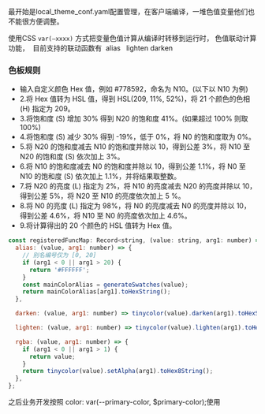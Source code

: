最开始是local_theme_conf.yaml配置管理，在客户端编译，一堆色值变量他们也不能很方便调整。

使用CSS `var(–xxxx)` 方式把变量色值计算从编译时转移到运行时，
色值联动计算功能，  目前支持的联动函数有  alias   lighten darken 

### 色板规则

- 输入自定义颜色 Hex 值，例如 #778592，命名为 N10。(以下以 N10 为例)
- 2.将 Hex 值转为 HSL 值，得到 HSL(209, 11%, 52%)，将 21 个颜色的色相 (H) 指定为 209。
- 3.将饱和度 (S) 增加 30% 得到 N20 的饱和度 41%。(如果超过 100% 则取 100%)
- 4.将饱和度 (S) 减少 30% 得到 -19%，低于 0%，将 N0 的饱和度取为 0%。
- 5.将 N20 的饱和度减去 N10 的饱和度并除以 10，得到公差 3%，将 N10 至 N20 的饱和度 (S) 依次加上 3%。
- 6.将 N10 的饱和度减去 N0 的饱和度并除以 10，得到公差 1.1%，将 N0 至 N10 的饱和度 (S) 依次加上 1.1%，并将结果取整数。
- 7.将 N20 的亮度 (L) 指定为 2%，将 N10 的亮度减去 N20 的亮度并除以 10，得到公差 5%，将 N20 至 N10 的亮度依次加上 5 %。
- 8.将 N0 的亮度 (L) 指定为 98%，将 N0 的亮度减去 N0 的亮度并除以 10，得到公差 4.6%，将 N10 至 N0 的亮度依次加上 4.6%。
- 9.将计算得出的 20 个颜色的 HSL 值转为 Hex 值。

```js
const registeredFuncMap: Record<string, (value: string, arg1: number) => string> = {
  alias: (value, arg1: number) => {
    // 别名编号仅为 [0, 20]
    if (arg1 < 0 || arg1 > 20) {
      return '#FFFFFF';
    }
    const mainColorAlias = generateSwatches(value);
    return mainColorAlias[arg1].toHexString();
  },

  darken: (value, arg1: number) => tinycolor(value).darken(arg1).toHexString(),

  lighten: (value, arg1: number) => tinycolor(value).lighten(arg1).toHexString(),

  rgba: (value, arg1: number) => {
    if (arg1 < 0 || arg1 > 1) {
      return value;
    }
    return tinycolor(value).setAlpha(arg1).toHex8String();
  },
};
```

之后业务开发按照 color: var(--primary-color, $primary-color);使用
